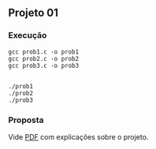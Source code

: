 ## Projeto 01

### Execução

```
gcc prob1.c -o prob1
gcc prob2.c -o prob2
gcc prob3.c -o prob3


./prob1
./prob2
./prob3
```

### Proposta

Vide [PDF](https://github.com/Lcunha/EDA-2.2018/blob/master/projeto1/Projeto%2001.pdf) com explicações sobre o projeto. 
